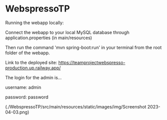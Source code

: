 # WebspressoTP

Running the webapp locally:

Connect the webapp to your local MySQL database through application.properties (in main/resources)

Then run the command 'mvn spring-boot:run' in your terminal from the root folder of the webapp.

Link to the deployed site: https://teamprojectwebspresso-production.up.railway.app/

The login for the admin is...

username: admin

password: password

(./WebspressoTP/src/main/resources/static/images/img/Screenshot 2023-04-03.png)

